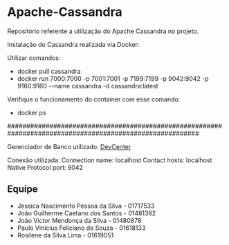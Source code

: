 # Apache-Cassandra
Repositório referente a utilização do Apache Cassandra no projeto.

Instalação do Cassandra realizada via Docker:

Utilizar comandos:
- docker pull cassandra
- docker run 7000:7000 -p 7001:7001 -p 7199:7199 -p 9042:9042 -p 9160:9160 --name cassandra -d cassandra:latest

Verifique o funcionamento do container com esse comando:
- docker ps

##########################################################################################################

Gerenciador de Banco utilizado: [DevCenter](https://downloads.datastax.com/#devcenter)

Conexão utilizada:
	Connection name: localhost
	Contact hosts: localhost
	Native Protocol port: 9042
 
## Equipe

* Jessica Nascimento Pessoa da Silva - 01717533
* João Guilherme Caetano dos Santos - 01481382
* João Victor Mendonça da Silva - 01480878
* Paulo Vinícius Feliciano de Souza - 01618133
* Rosilene da Silva Lima - 01619051
